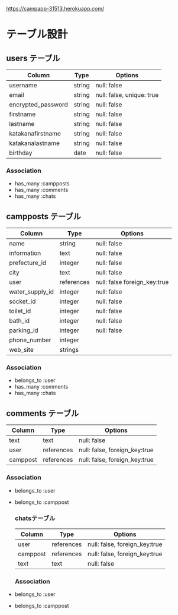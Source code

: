 https://campapp-31513.herokuapp.com/

# テーブル設計

## users テーブル

| Column             | Type   | Options     |
| ------------------ | ------ | ----------- |
| username           | string | null: false |
| email              | string | null: false, unique: true|
| encrypted_password | string | null: false |
| firstname          | string | null: false |
| lastname           | string | null: false |
| katakanafirstname  | string | null: false |
| katakanalastname   | string | null: false |
| birthday           | date   | null: false |

### Association

- has_many :campposts
- has_many :comments
- has_many :chats
 
## campposts テーブル 
 
| Column          | Type        | Options      |
| --------------- | ----------  | -----------  |
| name            | string      | null: false  |
| information     | text        | null: false  |
| prefecture_id       | integer     | null: false  |
| city            | text        | null: false  |
| user            | references  | null: false foreign_key:true |
| water_supply_id | integer     | null: false  |
| socket_id       | integer     | null: false  |
| toilet_id       | integer     | null: false  |
| bath_id         | integer     | null: false  |
| parking_id      | integer     | null: false  |
| phone_number    | integer     |
| web_site        | strings     | 
### Association

- belongs_to :user
- has_many :comments
- has_many :chats

## comments テーブル

| Column    | Type       | Options     |
| -------   | ---------- | ----------- |
| text      | text       | null: false |
| user      | references | null: false, foreign_key:true |
| camppost   | references | null: false, foreign_key:true |


### Association

- belongs_to :user
- belongs_to :camppost

  ### chatsテーブル
  
  | Column             | Type       | Options     |
  | ------------------ | ---------- | ----------- |
  | user               | references | null: false, foreign_key:true |
  | camppost           | references | null: false, foreign_key:true |
  | text               | text       | null: false |

  ### Association

- belongs_to :user
- belongs_to :camppost
